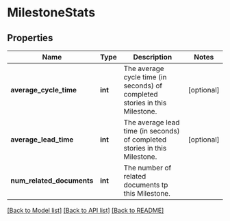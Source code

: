 # MilestoneStats

## Properties
Name | Type | Description | Notes
------------ | ------------- | ------------- | -------------
**average_cycle_time** | **int** | The average cycle time (in seconds) of completed stories in this Milestone. | [optional] 
**average_lead_time** | **int** | The average lead time (in seconds) of completed stories in this Milestone. | [optional] 
**num_related_documents** | **int** | The number of related documents tp this Milestone. | 

[[Back to Model list]](../README.md#documentation-for-models) [[Back to API list]](../README.md#documentation-for-api-endpoints) [[Back to README]](../README.md)

